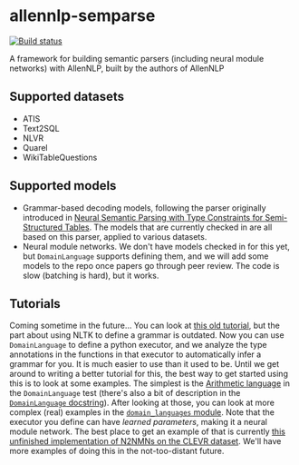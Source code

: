 # allennlp-semparse
[![Build status](https://github.com/allenai/allennlp-semparse/workflows/CI/badge.svg)](https://github.com/allenai/allennlp-semparse/actions?workflow=CI)

A framework for building semantic parsers (including neural module networks) with AllenNLP, built by the authors of AllenNLP

## Supported datasets

- ATIS
- Text2SQL
- NLVR
- Quarel
- WikiTableQuestions

## Supported models

- Grammar-based decoding models, following the parser originally introduced in [Neural
Semantic Parsing with Type Constraints for Semi-Structured
Tables](https://www.semanticscholar.org/paper/Neural-Semantic-Parsing-with-Type-Constraints-for-Krishnamurthy-Dasigi/8c6f58ed0ebf379858c0bbe02c53ee51b3eb398a).
The models that are currently checked in are all based on this parser, applied to various datasets.
- Neural module networks.  We don't have models checked in for this yet, but `DomainLanguage`
  supports defining them, and we will add some models to the repo once papers go through peer
review.  The code is slow (batching is hard), but it works.


## Tutorials

Coming sometime in the future...  You can look at [this old
tutorial](https://github.com/allenai/allennlp/blob/master/tutorials/getting_started/semantic_parsing.md),
but the part about using NLTK to define a grammar is outdated.  Now you can use `DomainLanguage` to
define a python executor, and we analyze the type annotations in the functions in that executor to
automatically infer a grammar for you.  It is much easier to use than it used to be.  Until we get
around to writing a better tutorial for this, the best way to get started using this is to look at
some examples.  The simplest is the [Arithmetic
language](https://github.com/allenai/allennlp-semparse/blob/master/tests/domain_languages/domain_language_test.py)
in the `DomainLanguage` test (there's also a bit of description in the [`DomainLanguage`
docstring](https://github.com/allenai/allennlp-semparse/blob/bbc8fde3a354ee1708ae900f09be9aa2adc8177f/allennlp_semparse/domain_languages/domain_language.py#L204-L270)).
After looking at those, you can look at more complex (real) examples in the [`domain_languages`
module](https://github.com/allenai/allennlp-semparse/tree/master/allennlp_semparse/domain_languages).
Note that the executor you define can have _learned parameters_, making it a neural module network.
The best place to get an example of that is currently [this unfinished implementation of N2NMNs on
the CLEVR
dataset](https://github.com/matt-gardner/allennlp/blob/neural_module_networks/allennlp/semparse/domain_languages/visual_reasoning_language.py).
We'll have more examples of doing this in the not-too-distant future.
